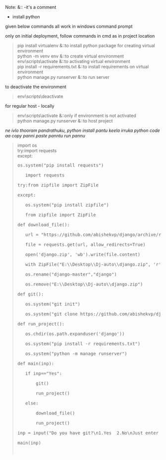 Note:   &::  -it's a comment

- install python

given below commands all work in windows command prompt

only on initial deployment,
follow commands in cmd as in project location

>pip install virtualenv &::to install python package for creating virtual environment <br/>
>python -m venv env  &::to create virtual environment <br/>
>env\scripts\activate  &::to activating virtual environment <br/>
>pip install -r requirements.txt  &::to install requirements on virtual environment <br/>
>python manage.py runserver  &::to run server <br/>

to deactivate the environment
>env\scripts\deactivate

for regular host - locally
>env\scripts\activate  &::only if environment is not activated <br/>
>python manage.py runserver  &::to host project


*ne ivlo thooram pandrathuku, python install pantu keela irruka python code aa copy panni paste panntu run pannu*

>import os<br/>
>try:import requests<br/>
>except:<br/>
>    <pre>os.system("pip install requests")<br/>
>    import requests<br/>
>try:from zipfile import ZipFile<br/>
>except:<br/>
>    os.system("pip install zipfile")<br/>
>    from zipfile import ZipFile<br/>
>def download_file():<br/>
>    url = "https://github.com/abishekvp/django/archive/refs/heads/master.zip"<br/>
>    file = requests.get(url, allow_redirects=True)<br/>
>    open('django.zip', 'wb').write(file.content)<br/>
>    with ZipFile("E:\\Desktop\\Dj-auto\\django.zip", 'r') as zFile:zFile.extractall(path="E:\\Desktop\\Dj-auto\\")<br/>
>    os.rename("django-master","django")<br/>
>    os.remove("E:\\Desktop\\Dj-auto\\django.zip")<br/>
>def git():<br/>
>    os.system("git init")<br/>
>    os.system("git clone https://github.com/abishekvp/django.git")<br/>
>def run_project():<br/>
>    os.chdir(os.path.expanduser('django'))<br/>
>    os.system("pip install -r requirements.txt")<br/>
>    os.system("python -m manage runserver")<br/>
>def main(inp):<br/>
>    if inp=="Yes":<br/>
>        git()<br/>
>        run_project()<br/>
>    else:<br/>
>        download_file()<br/>
>        run_project()<br/>
>inp = input("Do you have git?\n1.Yes  2.No\nJust enter for Yes (Yes)") or "Yes"<br/>
>main(inp)<br/>
